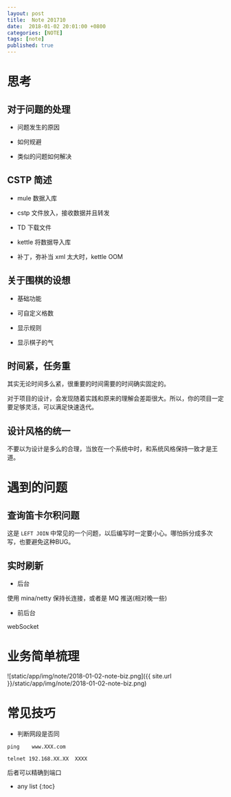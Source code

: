 ```yaml
---
layout: post
title:  Note 201710
date:  2018-01-02 20:01:00 +0800
categories: [NOTE]
tags: [note]
published: true
---
```



# 思考

## 对于问题的处理

- 问题发生的原因

- 如何规避

- 类似的问题如何解决

## CSTP 简述

- mule 数据入库

- cstp 文件放入，接收数据并且转发

- TD 下载文件

- kettle 将数据导入库

- 补丁，弥补当 xml 太大时，kettle OOM

## 关于围棋的设想

- 基础功能

- 可自定义格数

- 显示规则

- 显示棋子的气

## 时间紧，任务重

其实无论时间多么紧，很重要的时间需要的时间确实固定的。

对于项目的设计，会发现随着实践和原来的理解会差距很大。所以，你的项目一定要足够灵活，可以满足快速迭代。


## 设计风格的统一

不要以为设计是多么的合理，当放在一个系统中时，和系统风格保持一致才是王道。


# 遇到的问题

## 查询笛卡尔积问题

这是 `LEFT JOIN` 中常见的一个问题，以后编写时一定要小心。哪怕拆分成多次写，也要避免这种BUG。


## 实时刷新

- 后台

使用 mina/netty 保持长连接，或者是 MQ 推送(相对晚一些)

- 前后台

webSocket

# 业务简单梳理

![static/app/img/note/2018-01-02-note-biz.png]({{ site.url }}/static/app/img/note/2018-01-02-note-biz.png)

# 常见技巧

- 判断网段是否同

```
ping    www.XXX.com

telnet 192.168.XX.XX  XXXX  
```

后者可以精确到端口



* any list
{:toc}





